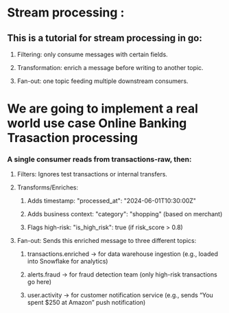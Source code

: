 # Stream processing :


## This is a tutorial for stream processing in go:

1. Filtering: only consume messages with certain fields.

2. Transformation: enrich a message before writing to another topic.

3. Fan-out: one topic feeding multiple downstream consumers.


# We are going to implement a real world use case Online Banking Trasaction processing

### A single consumer reads from transactions-raw, then:

1. Filters: Ignores test transactions or internal transfers.

2. Transforms/Enriches:
    1. Adds timestamp: "processed_at": "2024-06-01T10:30:00Z"

    2. Adds business context: "category": "shopping" (based on merchant)

    3. Flags high-risk: "is_high_risk": true (if risk_score > 0.8)

3. Fan-out: Sends this enriched message to three different topics:
      1. transactions.enriched → for data warehouse ingestion (e.g., loaded into Snowflake for analytics)

      2. alerts.fraud → for fraud detection team (only high-risk transactions go here)

      3. user.activity → for customer notification service (e.g., sends “You spent $250 at Amazon” push notification)
